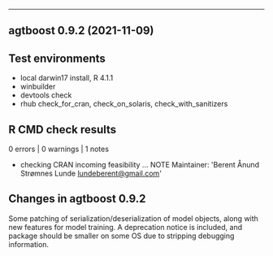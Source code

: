 ------------------------------------------------------------------------
agtboost 0.9.2 (2021-11-09)
------------------------------------------------------------------------
## Test environments
* local darwin17 install, R 4.1.1
* winbuilder
* devtools check
* rhub check_for_cran, check_on_solaris, check_with_sanitizers

## R CMD check results

0 errors | 0 warnings | 1 notes

* checking CRAN incoming feasibility ... NOTE
Maintainer: 'Berent Ånund Strømnes Lunde <lundeberent@gmail.com>'

## Changes in agtboost 0.9.2
Some patching of serialization/deserialization of model objects, along with new features for model training. A deprecation notice is included, and package should be smaller on some OS due to stripping debugging information.
